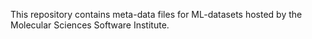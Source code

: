 This repository contains meta-data files for ML-datasets hosted by the Molecular Sciences Software Institute.